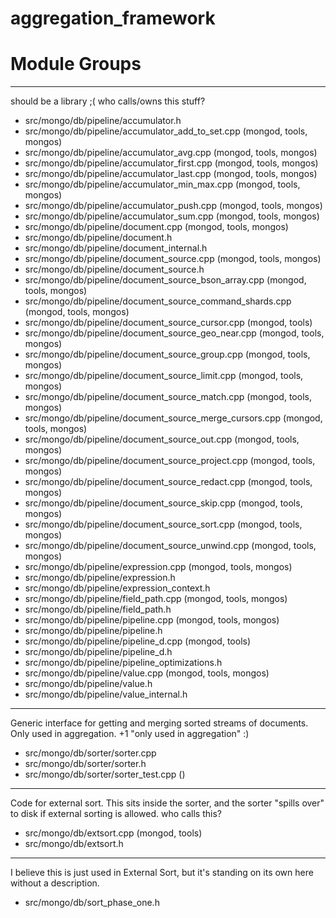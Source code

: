 # aggregation\_framework

# Module Groups

-------------

should be a library ;(   who calls/owns this stuff?

- src/mongo/db/pipeline/accumulator.h
- src/mongo/db/pipeline/accumulator\_add\_to\_set.cpp   (mongod, tools, mongos)
- src/mongo/db/pipeline/accumulator\_avg.cpp   (mongod, tools, mongos)
- src/mongo/db/pipeline/accumulator\_first.cpp   (mongod, tools, mongos)
- src/mongo/db/pipeline/accumulator\_last.cpp   (mongod, tools, mongos)
- src/mongo/db/pipeline/accumulator\_min\_max.cpp   (mongod, tools, mongos)
- src/mongo/db/pipeline/accumulator\_push.cpp   (mongod, tools, mongos)
- src/mongo/db/pipeline/accumulator\_sum.cpp   (mongod, tools, mongos)
- src/mongo/db/pipeline/document.cpp   (mongod, tools, mongos)
- src/mongo/db/pipeline/document.h
- src/mongo/db/pipeline/document\_internal.h
- src/mongo/db/pipeline/document\_source.cpp   (mongod, tools, mongos)
- src/mongo/db/pipeline/document\_source.h
- src/mongo/db/pipeline/document\_source\_bson\_array.cpp   (mongod, tools, mongos)
- src/mongo/db/pipeline/document\_source\_command\_shards.cpp   (mongod, tools, mongos)
- src/mongo/db/pipeline/document\_source\_cursor.cpp   (mongod, tools)
- src/mongo/db/pipeline/document\_source\_geo\_near.cpp   (mongod, tools, mongos)
- src/mongo/db/pipeline/document\_source\_group.cpp   (mongod, tools, mongos)
- src/mongo/db/pipeline/document\_source\_limit.cpp   (mongod, tools, mongos)
- src/mongo/db/pipeline/document\_source\_match.cpp   (mongod, tools, mongos)
- src/mongo/db/pipeline/document\_source\_merge\_cursors.cpp   (mongod, tools, mongos)
- src/mongo/db/pipeline/document\_source\_out.cpp   (mongod, tools, mongos)
- src/mongo/db/pipeline/document\_source\_project.cpp   (mongod, tools, mongos)
- src/mongo/db/pipeline/document\_source\_redact.cpp   (mongod, tools, mongos)
- src/mongo/db/pipeline/document\_source\_skip.cpp   (mongod, tools, mongos)
- src/mongo/db/pipeline/document\_source\_sort.cpp   (mongod, tools, mongos)
- src/mongo/db/pipeline/document\_source\_unwind.cpp   (mongod, tools, mongos)
- src/mongo/db/pipeline/expression.cpp   (mongod, tools, mongos)
- src/mongo/db/pipeline/expression.h
- src/mongo/db/pipeline/expression\_context.h
- src/mongo/db/pipeline/field\_path.cpp   (mongod, tools, mongos)
- src/mongo/db/pipeline/field\_path.h
- src/mongo/db/pipeline/pipeline.cpp   (mongod, tools, mongos)
- src/mongo/db/pipeline/pipeline.h
- src/mongo/db/pipeline/pipeline\_d.cpp   (mongod, tools)
- src/mongo/db/pipeline/pipeline\_d.h
- src/mongo/db/pipeline/pipeline\_optimizations.h
- src/mongo/db/pipeline/value.cpp   (mongod, tools, mongos)
- src/mongo/db/pipeline/value.h
- src/mongo/db/pipeline/value\_internal.h

-------------

Generic interface for getting and merging sorted streams of documents. Only used in aggregation.   +1 "only used in aggregation" :)

- src/mongo/db/sorter/sorter.cpp
- src/mongo/db/sorter/sorter.h
- src/mongo/db/sorter/sorter\_test.cpp   ()

-------------

Code for external sort. This sits inside the sorter, and the sorter "spills over" to disk if  external sorting is allowed.   who calls this?

- src/mongo/db/extsort.cpp   (mongod, tools)
- src/mongo/db/extsort.h

-------------

I believe this is just used in External Sort, but it's standing on its own here without a  description.

- src/mongo/db/sort\_phase\_one.h
